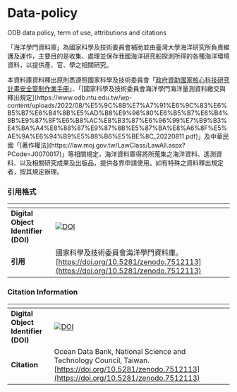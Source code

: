 # Data-policy
ODB data policy, term of use, attributions and citations

「海洋學門資料庫」為國家科學及技術委員會補助並由臺灣大學海洋研究所負責維護及運作，主要目的是收集、處理並保存我國海洋研究船探測所得的各種海洋環境資料，以提供產、官、學之相關研究。<!--or 以提供各界使用? -->

本資料庫資料釋出原則悉遵照國家科學及技術委員會「[政府資助國家核心科技研究計畫安全管制作業手冊](https://www.nstc.gov.tw/nstc/attachments/0220e0dc-370e-48dc-be98-8447d00ace52?)」、「[國家科學及技術委員會海洋學門海洋量測資料繳交與釋出規定](https://www.odb.ntu.edu.tw/wp-content/uploads/2022/08/%E5%9C%8B%E7%A7%91%E6%9C%83%E6%B5%B7%E6%B4%8B%E5%AD%B8%E9%96%80%E6%B5%B7%E6%B4%8B%E9%87%8F%E6%B8%AC%E8%B3%87%E6%96%99%E7%B9%B3%E4%BA%A4%E8%88%87%E9%87%8B%E5%87%BA%E8%A6%8F%E5%AE%9A%E6%94%B9%E5%88%B6%E5%BE%8C_20220811.pdf)」及中華民國「[著作權法](https://law.moj.gov.tw/LawClass/LawAll.aspx?PCode=J0070017)」等相關規定，海洋資料庫得將所蒐集之海洋資料、遙測資料、以及相關研究成果及出版品，提供各界申請使用。如有特殊之資料釋出規定者，按其規定辦理。

### 引用格式
|<!-- -->|<!-- -->|
|--------|--------|
|**Digital Object Identifier (DOI)**|[![DOI](https://zenodo.org/badge/DOI/10.5281/zenodo.7512113.svg)](https://doi.org/10.5281/zenodo.7512113)|
|**引用**|國家科學及技術委員會海洋學門資料庫。[https://doi.org/10.5281/zenodo.7512113](https://doi.org/10.5281/zenodo.7512113) |

###  Citation Information
|<!-- -->|<!-- -->|
|-----------------------------------|---------------------------------------------------------------------------------------------|
|**Digital Object Identifier (DOI)**|[![DOI](https://zenodo.org/badge/DOI/10.5281/zenodo.7512113.svg)](https://doi.org/10.5281/zenodo.7512113) |
|**Citation**|Ocean Data Bank, National Science and Technology Council, Taiwan. [https://doi.org/10.5281/zenodo.7512113](https://doi.org/10.5281/zenodo.7512113) |
          
